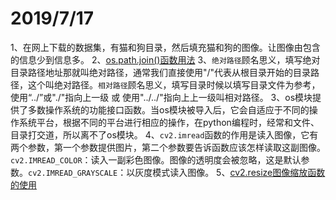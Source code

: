 2019/7/17
=========== 
1、在网上下载的数据集，有猫和狗目录，然后填充猫和狗的图像。让图像由包含的信息少到信息多。
2、[os.path.join()函数用法](https://www.cnblogs.com/an-ning0920/p/10037790.html)
3、`绝对路径`顾名思义，填写绝对目录路径地址那就叫绝对路径，通常我们直接使用"/"代表从根目录开始的目录路径，这个叫绝对路径。`相对路径`顾名思义，填写目录时候以填写目录文件为参考，使用“../”或"./"指向上一级 或 使用"../../"指向上上一级叫相对路径。
3、os模块提供了多数操作系统的功能接口函数。当os模块被导入后，它会自适应于不同的操作系统平台，根据不同的平台进行相应的操作，在python编程时，经常和文件、目录打交道，所以离不了os模块。
4、`cv2.imread`函数的作用是读入图像，它有两个参数，第一个参数提供图片，第二个参数要告诉函数应该怎样读取这副图像。`cv2.IMREAD_COLOR`：读入一副彩色图像。图像的透明度会被忽略，这是默认参数。`cv2.IMREAD_GRAYSCALE`：以灰度模式读入图像。
5、[cv2.resize图像缩放函数的使用](https://blog.csdn.net/wzhrsh/article/details/93376334)
